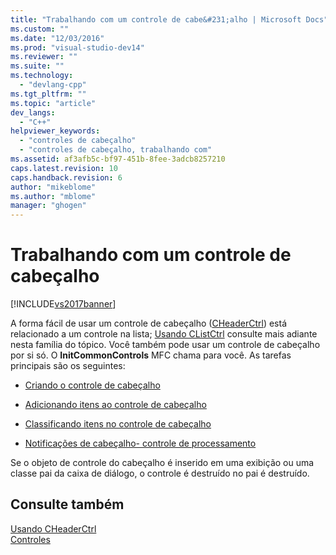 ```yaml
---
title: "Trabalhando com um controle de cabe&#231;alho | Microsoft Docs"
ms.custom: ""
ms.date: "12/03/2016"
ms.prod: "visual-studio-dev14"
ms.reviewer: ""
ms.suite: ""
ms.technology: 
  - "devlang-cpp"
ms.tgt_pltfrm: ""
ms.topic: "article"
dev_langs: 
  - "C++"
helpviewer_keywords: 
  - "controles de cabeçalho"
  - "controles de cabeçalho, trabalhando com"
ms.assetid: af3afb5c-bf97-451b-8fee-3adcb8257210
caps.latest.revision: 10
caps.handback.revision: 6
author: "mikeblome"
ms.author: "mblome"
manager: "ghogen"
---
```

# Trabalhando com um controle de cabe&#231;alho
[!INCLUDE[vs2017banner](../assembler/inline/includes/vs2017banner.md)]

A forma fácil de usar um controle de cabeçalho \([CHeaderCtrl](../Topic/CHeaderCtrl%20Class.md)\) está relacionado a um controle na lista; [Usando CListCtrl](../Topic/Using%20CListCtrl.md) consulte mais adiante nesta família do tópico.  Você também pode usar um controle de cabeçalho por si só.  O **InitCommonControls** MFC chama para você.  As tarefas principais são os seguintes:  
  
-   [Criando o controle de cabeçalho](../mfc/creating-the-header-control.md)  
  
-   [Adicionando itens ao controle de cabeçalho](../mfc/adding-items-to-the-header-control.md)  
  
-   [Classificando itens no controle de cabeçalho](../mfc/ordering-items-in-the-header-control.md)  
  
-   [Notificações de cabeçalho\- controle de processamento](../mfc/processing-header-control-notifications.md)  
  
 Se o objeto de controle do cabeçalho é inserido em uma exibição ou uma classe pai da caixa de diálogo, o controle é destruído no pai é destruído.  
  
## Consulte também  
 [Usando CHeaderCtrl](../mfc/using-cheaderctrl.md)   
 [Controles](../mfc/controls-mfc.md)
